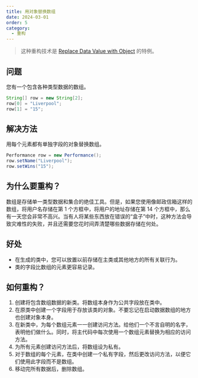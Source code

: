 ```yaml
---
title: 用对象替换数组
date: 2024-03-01
order: 5
category:
  - 重构
---
```


> 这种重构技术是 [Replace Data Value with Object](./replace-data-value-with-object.md) 的特例。

## 问题

您有一个包含各种类型数据的数组。

```java
String[] row = new String[2];
row[0] = "Liverpool";
row[1] = "15";
```

## 解决方法

用每个元素都有单独字段的对象替换数组。

```java
Performance row = new Performance();
row.setName("Liverpool");
row.setWins("15");
```

## 为什么要重构？

数组是存储单一类型数据和集合的绝佳工具。但是，如果您使用像邮政信箱这样的数组，将用户名存储在第 1 个方框中，将用户的地址存储在第 14 个方框中，那么有一天您会非常不高兴。当有人将某些东西放在错误的“盒子”中时，这种方法会导致灾难性的失败，并且还需要您花时间弄清楚哪些数据存储在何处。

## 好处

* 在生成的类中，您可以放置​​以前存储在主类或其他地方的所有关联行为。
* 类的字段比数组的元素更容易记录。

## 如何重构？

1. 创建将包含数组数据的新类。将数组本身作为公共字段放在类中。
2. 在原类中创建一个字段用于存放该类的对象。不要忘记在启动数据数组的地方也创建对象本身。
3. 在新类中，为每个数组元素一一创建访问方法。给他们一个不言自明的名字，表明他们做什么。同时，将主代码中每次使用一个数组元素替换为相应的访问方法。
4. 为所有元素创建访问方法后，将数组设为私有。
5. 对于数组的每个元素，在类中创建一个私有字段，然后更改访问方法，以便它们使用此字段而不是数组。
6. 移动完所有数据后，删除数组。